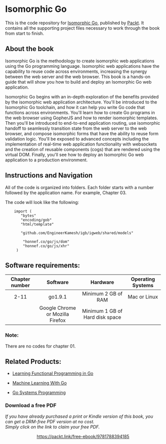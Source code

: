# Isomorphic Go
This is the code repository for [Isomorphic Go](https://www.packtpub.com/web-development/isomorphic-go?utm_source=github&utm_medium=repository&utm_content=9781788394185), published by [Packt](https://www.packtpub.com/?utm_source=github). It contains all the supporting project files necessary to work through the book from start to finish.

## About the book
Isomorphic Go is the methodology to create isomorphic web applications using the Go programming language. Isomorphic web applications have the capability to reuse code across environments, increasing the synergy between the web server and the web browser. This book is a hands-on guide that will show you how to build and deploy an Isomorphic Go web application.

Isomorphic Go begins with an in-depth exploration of the benefits provided by the isomorphic web application architecture. You'll be introduced to the Isomorphic Go toolchain, and how it can help you write Go code that functions across environments. You'll learn how to create Go programs in the web browser using GopherJS and how to render isomorphic templates. Then you'll be introduced to end-to-end application routing, use isomorphic handoff to seamlessly transition state from the web server to the web browser, and compose isomorphic forms that have the ability to reuse form validation logic. You'll be exposed to advanced concepts including the implementation of real-time web application functionality with websockets and the creation of reusable components (cogs) that are rendered using the virtual DOM. Finally, you'll see how to deploy an Isomorphic Go web application to a production environment.

## Instructions and Navigation
All of the code is organized into folders. Each folder starts with a number followed by the application name. For example, Chapter 03.

The code will look like the following:
   
        import (
           "bytes" 
           "encoding/gob"
           "html/template"

           "github.com/EngineerKamesh/igb/igweb/shared/models"

            "honnef.co/go/js/dom"
            "honnef.co/go/js/xhr"
         )

## Software requirements:
| Chapter number | Software | Hardware | Operating Systems |
|:--------------:|:--------:|:--------:|:-----------------:|
| 2-11 |  go1.9.1 | Minimum 2 GB of RAM | Mac or Linux |
|  |  Google Chrome or Mozilla Firefox | Minimum 1 GB of Hard disk space |  |


### Note:
There are no codes for chapter 01.

## Related Products:
* [Learning Functional Programming in Go](https://www.packtpub.com/application-development/learning-functional-programming-go?utm_source=github&utm_medium=repository&utm_content=9781787281394)

* [Machine Learning With Go](https://www.packtpub.com/big-data-and-business-intelligence/machine-learning-go?utm_source=github&utm_medium=repository&utm_content=9781785882104)

* [Go Systems Programming](https://www.packtpub.com/networking-and-servers/go-systems-programming?utm_source=github&utm_medium=repository&utm_content=9781787125643)
### Download a free PDF

 <i>If you have already purchased a print or Kindle version of this book, you can get a DRM-free PDF version at no cost.<br>Simply click on the link to claim your free PDF.</i>
<p align="center"> <a href="https://packt.link/free-ebook/9781788394185">https://packt.link/free-ebook/9781788394185 </a> </p>